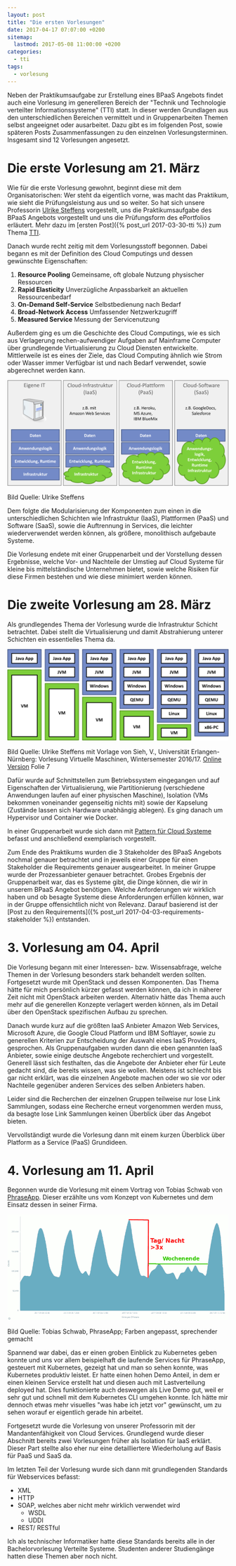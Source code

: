```yaml
---
layout: post
title: "Die ersten Vorlesungen"
date: 2017-04-17 07:07:00 +0200
sitemap:
  lastmod: 2017-05-08 11:00:00 +0200
categories:
  - tti
tags:
  - vorlesung
---
```

Neben der Praktikumsaufgabe zur Erstellung eines BPaaS Angebots findet auch eine Vorlesung im generelleren Bereich der "Technik und Technologie verteilter Informationssysteme" (TTI) statt.
In dieser werden Grundlagen aus den unterschiedlichen Bereichen vermittelt und in Gruppenarbeiten Themen selbst angeeignet oder ausarbeitet. Dazu gibt es im folgenden Post, sowie späteren Posts Zusammenfassungen zu den einzelnen Vorlesungsterminen. Insgesamt sind 12 Vorlesungen angesetzt.

# Die erste Vorlesung am 21. März

Wie für die erste Vorlesung gewohnt, beginnt diese mit dem Organisatorischen: Wer steht da eigentlich vorne, was macht das Praktikum, wie sieht die Prüfungsleistung aus und so weiter.
So hat sich unsere Professorin [Ulrike Steffens](//users.informatik.haw-hamburg.de/~steffens/) vorgestellt, uns die Praktikumsaufgabe des BPaaS Angebots vorgestellt und uns die Prüfungsform des ePortfolios erläutert.
Mehr dazu im [ersten Post]({% post_url 2017-03-30-tti %}) zum Thema [TTI](/blog/tti).

Danach wurde recht zeitig mit dem Vorlesungsstoff begonnen.
Dabei begann es mit der Definition des Cloud Computings und dessen gewünschte Eigenschaften:

1. **Resource Pooling** Gemeinsame, oft globale Nutzung physischer Ressourcen
2. **Rapid Elasticity** Unverzügliche Anpassbarkeit an aktuellen Ressourcenbedarf
3. **On-Demand Self-Service** Selbstbedienung nach Bedarf
4. **Broad-Network Access** Umfassender Netzwerkzugriff
5. **Measured Service** Messung der Servicenutzung

Außerdem ging es um die Geschichte des Cloud Computings, wie es sich aus Verlagerung rechen-aufwendiger Aufgaben auf Mainframe Computer über grundlegende Virtualisierung zu Cloud Diensten entwickelte.
Mittlerweile ist es eines der Ziele, das Cloud Computing ähnlich wie Strom oder Wasser immer Verfügbar ist und nach Bedarf verwendet, sowie abgerechnet werden kann.

![Cloud](/assets/2017/03/cloud.svg)

Bild Quelle: Ulrike Steffens

Dem folgte die Modularisierung der Komponenten zum einen in die unterschiedlichen Schichten wie Infrastruktur (IaaS), Plattformen (PaaS) und Software (SaaS), sowie die Auftrennung in Services, die leichter wiederverwendet werden können, als größere, monolithisch aufgebaute Systeme.

Die Vorlesung endete mit einer Gruppenarbeit und der Vorstellung dessen Ergebnisse, welche Vor- und Nachteile der Umstieg auf Cloud Systeme für kleine bis mittelständische Unternehmen bietet, sowie welche Risiken für diese Firmen bestehen und wie diese minimiert werden können.

# Die zweite Vorlesung am 28. März

Als grundlegendes Thema der Vorlesung wurde die Infrastruktur Schicht betrachtet.
Dabei stellt die Virtualisierung und damit Abstrahierung unterer Schichten ein essentielles Thema da.

![Virtualisierung im Software Stack](/assets/2017/04/vm.svg)

Bild Quelle: Ulrike Steffens mit Vorlage von Sieh, V., Universität Erlangen-Nürnberg: Vorlesung Virtuelle Maschinen, Wintersemester 2016/17. [Online Version](https://www4.cs.fau.de/Lehre/WS16/V_VM/Vorlesung/einleitung.pdf) Folie 7

Dafür wurde auf Schnittstellen zum Betriebssystem eingegangen und auf Eigenschaften der Virtualisierung, wie Partitionierung (verschiedene Anwendungen laufen auf einer physischen Maschine), Isolation (VMs bekommen voneinander gegenseitig nichts mit) sowie der Kapselung (Zustände lassen sich Hardware unabhängig ablegen).
Es ging danach um Hypervisor und Container wie Docker.

In einer Gruppenarbeit wurde sich dann mit [Pattern für Cloud Systeme](//cloudpatterns.org) befasst und anschließend exemplarisch vorgestellt.

Zum Ende des Praktikums wurden die 3 Stakeholder des BPaaS Angebots nochmal genauer betrachtet und in jeweils einer Gruppe für einen Stakeholder die Requirements genauer ausgearbeitet. In meiner Gruppe wurde der Prozessanbieter genauer betrachtet.
Grobes Ergebnis der Gruppenarbeit war, das es Systeme gibt, die Dinge können, die wir in unserem BPaaS Angebot benötigen. Welche Anforderungen wir wirklich haben und ob besagte Systeme diese Anforderungen erfüllen können, war in der Gruppe offensichtlich nicht von Relevanz.
Darauf basierend ist der [Post zu den Requirements]({% post_url 2017-04-03-requirements-stakeholder %}) entstanden.

# 3. Vorlesung am 04. April

Die Vorlesung begann mit einer Interessen- bzw. Wissensabfrage, welche Themen in der Vorlesung besonders stark behandelt werden sollten.
Fortgesetzt wurde mit OpenStack und dessen Komponenten.
Das Thema hätte für mich persönlich kürzer gefasst werden können, da ich in näherer Zeit nicht mit OpenStack arbeiten werden.
Alternativ hätte das Thema auch mehr auf die generellen Konzepte verlagert werden können, als im Detail über den OpenStack spezifischen Aufbau zu sprechen.

Danach wurde kurz auf die größten IaaS Anbieter Amazon Web Services, Microsoft Azure, die Google Cloud Platform und IBM Softlayer, sowie zu generellen Kriterien zur Entscheidung der Auswahl eines IaaS Providers, gesprochen.
Als Gruppenaufgaben wurden dann die eben genannten IaaS Anbieter, sowie einige deutsche Angebote recherchiert und vorgestellt.
Generell lässt sich festhalten, das die Angebote der Anbieter eher für Leute gedacht sind, die bereits wissen, was sie wollen.
Meistens ist schlecht bis gar nicht erklärt, was die einzelnen Angebote machen oder wo sie vor oder Nachteile gegenüber anderen Services des selben Anbieters haben.

Leider sind die Recherchen der einzelnen Gruppen teilweise nur lose Link Sammlungen, sodass eine Recherche erneut vorgenommen werden muss, da besagte lose Link Sammlungen keinen Überblick über das Angebot bieten.

Vervollständigt wurde die Vorlesung dann mit einem kurzen Überblick über Platform as a Service (PaaS) Grundideen.

# 4. Vorlesung am 11. April

Begonnen wurde die Vorlesung mit einem Vortrag von Tobias Schwab von [PhraseApp](//phraseapp.com).
Dieser erzählte uns vom Konzept von Kubernetes und dem Einsatz dessen in seiner Firma.

![Lastverteilung über die Woche bei PhraseApp](/assets/2017/04/last-phraseapp.png)


Bild Quelle: Tobias Schwab, PhraseApp; Farben angepasst, sprechender gemacht

Spannend war dabei, das er einen groben Einblick zu Kubernetes geben konnte und uns vor allem beispielhaft die laufende Services für PhraseApp, gesteuert mit Kubernetes, gezeigt hat und man so sehen konnte, was Kubernetes produktiv leistet.
Er hatte einen hohen Demo Anteil, in dem er einen kleinen Service erstellt hat und diesen auch mit Lastverteilung deployed hat.
Dies funktionierte auch deswegen als Live Demo gut, weil er sehr gut und schnell mit dem Kubernetes CLI umgehen konnte.
Ich hätte mir dennoch etwas mehr visuelles "was habe ich jetzt vor" gewünscht, um zu sehen worauf er eigentlich gerade hin arbeitet.

Fortgesetzt wurde die Vorlesung von unserer Professorin mit der Mandantenfähigkeit von Cloud Services. Grundlegend wurde dieser Abschnitt bereits zwei Vorlesungen früher als Isolation für IaaS erklärt. Dieser Part stellte also eher nur eine detailliertere Wiederholung auf Basis für PaaS und SaaS da.

Im letzten Teil der Vorlesung wurde sich dann mit grundlegenden Standards für Webservices befasst:

- XML
- HTTP
- SOAP, welches aber nicht mehr wirklich verwendet wird
  - WSDL
  - UDDI
- REST/ RESTful

Ich als technischer Informatiker hatte diese Standards bereits alle in der Bachelorvorlesung Verteilte Systeme.
Studenten anderer Studiengänge hatten diese Themen aber noch nicht.
